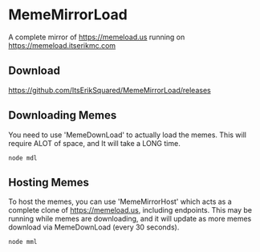 # MemeMirrorLoad
A complete mirror of https://memeload.us running on https://memeload.itserikmc.com

## Download
https://github.com/ItsErikSquared/MemeMirrorLoad/releases

## Downloading Memes
You need to use 'MemeDownLoad' to actually load the memes. This will require ALOT of space, and It will take a LONG time.
```
node mdl
```

## Hosting Memes
To host the memes, you can use 'MemeMirrorHost' which acts as a complete clone of https://memeload.us, including endpoints.
This may be running while memes are downloading, and it will update as more memes download via MemeDownLoad (every 30 seconds).
```
node mml
```
